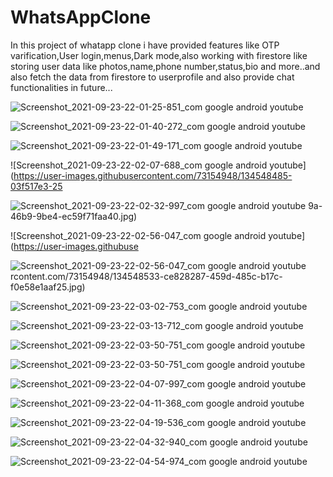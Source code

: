 # WhatsAppClone
In this project of whatapp clone i have provided features like OTP varification,User login,menus,Dark mode,also working with firestore like storing user data like photos,name,phone number,status,bio and more..and also fetch the data from firestore to userprofile and also provide chat functionalities in future...


![Screenshot_2021-09-23-22-01-25-851_com google android youtube](https://user-images.githubusercontent.com/73154948/134548308-64577d7b-209d-4862-b1e5-51157182c514.jpg)

![Screenshot_2021-09-23-22-01-40-272_com google android youtube](https://user-images.githubusercontent.com/73154948/134548436-4e6ebab9-b6a9-4d6b-9359-41ee4178af1d.jpg)

![Screenshot_2021-09-23-22-01-49-171_com google android youtube](https://user-images.githubusercontent.com/73154948/134548459-5d633e59-d5b3-4385-9b29-838cbe781105.jpg)

![Screenshot_2021-09-23-22-02-07-688_com google android youtube](https://user-images.githubusercontent.com/73154948/134548485-03f517e3-25

![Screenshot_2021-09-23-22-02-32-997_com google android youtube](https://user-images.githubusercontent.com/73154948/134548514-7920804c-1c00-4ffb-bc11-0ab42c4977d1.jpg)
9a-46b9-9be4-ec59f71faa40.jpg)

![Screenshot_2021-09-23-22-02-56-047_com google android youtube](https://user-images.githubuse

![Screenshot_2021-09-23-22-02-56-047_com google android youtube](https://user-images.githubusercontent.com/73154948/134548559-f8897b7c-cef4-4b61-bc1f-ce1aa45c2527.jpg)
rcontent.com/73154948/134548533-ce828287-459d-485c-b17c-f0e58e1aaf25.jpg)

![Screenshot_2021-09-23-22-03-02-753_com google android youtube](https://user-images.githubusercontent.com/73154948/134548594-417ba13c-b3c3-4444-90fe-4f6ff2fda362.jpg)


![Screenshot_2021-09-23-22-03-13-712_com google android youtube](https://user-images.githubusercontent.com/73154948/134548614-10d33e6b-6bfa-46b3-84b7-8b09550b262e.jpg)


![Screenshot_2021-09-23-22-03-50-751_com google android youtube](https://user-images.githubusercontent.com/73154948/134548649-7ff3955b-e00a-4ce3-b5b8-916d39c1bffb.jpg)



![Screenshot_2021-09-23-22-03-50-751_com google android youtube](https://user-images.githubusercontent.com/73154948/134548630-8371f18d-7754-400b-afc0-c50aabb5d55c.jpg)

![Screenshot_2021-09-23-22-04-07-997_com google android youtube](https://user-images.githubusercontent.com/73154948/134548668-9be8c05c-4694-42e0-8169-3272836d8880.jpg)


![Screenshot_2021-09-23-22-04-11-368_com google android youtube](https://user-images.githubusercontent.com/73154948/134548692-30d29ce9-3b7e-485a-a6b3-3120f03149c0.jpg)

![Screenshot_2021-09-23-22-04-19-536_com google android youtube](https://user-images.githubusercontent.com/73154948/134548703-4b858001-621b-4c49-957f-a7fe70d9f0cf.jpg)

![Screenshot_2021-09-23-22-04-32-940_com google android youtube](https://user-images.githubusercontent.com/73154948/134548723-6bcbfd04-4df9-47ac-92fa-3821c8fd322d.jpg)

![Screenshot_2021-09-23-22-04-54-974_com google android youtube](https://user-images.githubusercontent.com/73154948/134548738-893d5877-8c78-415a-9bfb-75ffd5a2f604.jpg)


